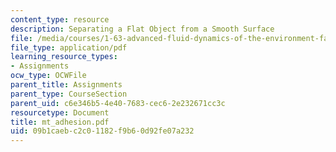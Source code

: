 ```yaml
---
content_type: resource
description: Separating a Flat Object from a Smooth Surface
file: /media/courses/1-63-advanced-fluid-dynamics-of-the-environment-fall-2002/09b1caebc2c01182f9b60d92fe07a232_mt_adhesion.pdf
file_type: application/pdf
learning_resource_types:
- Assignments
ocw_type: OCWFile
parent_title: Assignments
parent_type: CourseSection
parent_uid: c6e346b5-4e40-7683-cec6-2e232671cc3c
resourcetype: Document
title: mt_adhesion.pdf
uid: 09b1caeb-c2c0-1182-f9b6-0d92fe07a232
---
```

